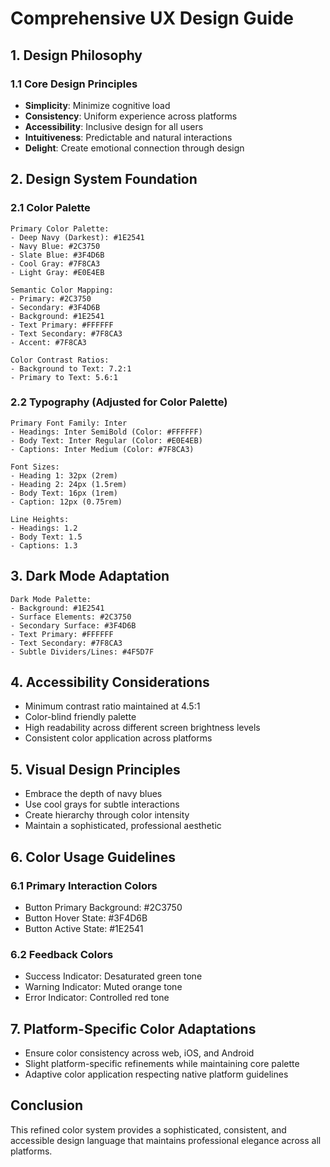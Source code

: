 # Comprehensive UX Design Guide

## 1. Design Philosophy

### 1.1 Core Design Principles
- **Simplicity**: Minimize cognitive load
- **Consistency**: Uniform experience across platforms
- **Accessibility**: Inclusive design for all users
- **Intuitiveness**: Predictable and natural interactions
- **Delight**: Create emotional connection through design

## 2. Design System Foundation

### 2.1 Color Palette
```
Primary Color Palette:
- Deep Navy (Darkest): #1E2541
- Navy Blue: #2C3750
- Slate Blue: #3F4D6B
- Cool Gray: #7F8CA3
- Light Gray: #E0E4EB

Semantic Color Mapping:
- Primary: #2C3750
- Secondary: #3F4D6B
- Background: #1E2541
- Text Primary: #FFFFFF
- Text Secondary: #7F8CA3
- Accent: #7F8CA3

Color Contrast Ratios:
- Background to Text: 7.2:1
- Primary to Text: 5.6:1
```

### 2.2 Typography (Adjusted for Color Palette)
```
Primary Font Family: Inter
- Headings: Inter SemiBold (Color: #FFFFFF)
- Body Text: Inter Regular (Color: #E0E4EB)
- Captions: Inter Medium (Color: #7F8CA3)

Font Sizes:
- Heading 1: 32px (2rem)
- Heading 2: 24px (1.5rem)
- Body Text: 16px (1rem)
- Caption: 12px (0.75rem)

Line Heights:
- Headings: 1.2
- Body Text: 1.5
- Captions: 1.3
```

## 3. Dark Mode Adaptation
```
Dark Mode Palette:
- Background: #1E2541
- Surface Elements: #2C3750
- Secondary Surface: #3F4D6B
- Text Primary: #FFFFFF
- Text Secondary: #7F8CA3
- Subtle Dividers/Lines: #4F5D7F
```

## 4. Accessibility Considerations
- Minimum contrast ratio maintained at 4.5:1
- Color-blind friendly palette
- High readability across different screen brightness levels
- Consistent color application across platforms

## 5. Visual Design Principles
- Embrace the depth of navy blues
- Use cool grays for subtle interactions
- Create hierarchy through color intensity
- Maintain a sophisticated, professional aesthetic

## 6. Color Usage Guidelines

### 6.1 Primary Interaction Colors
- Button Primary Background: #2C3750
- Button Hover State: #3F4D6B
- Button Active State: #1E2541

### 6.2 Feedback Colors
- Success Indicator: Desaturated green tone
- Warning Indicator: Muted orange tone
- Error Indicator: Controlled red tone

## 7. Platform-Specific Color Adaptations
- Ensure color consistency across web, iOS, and Android
- Slight platform-specific refinements while maintaining core palette
- Adaptive color application respecting native platform guidelines

## Conclusion
This refined color system provides a sophisticated, consistent, and accessible design language that maintains professional elegance across all platforms.
